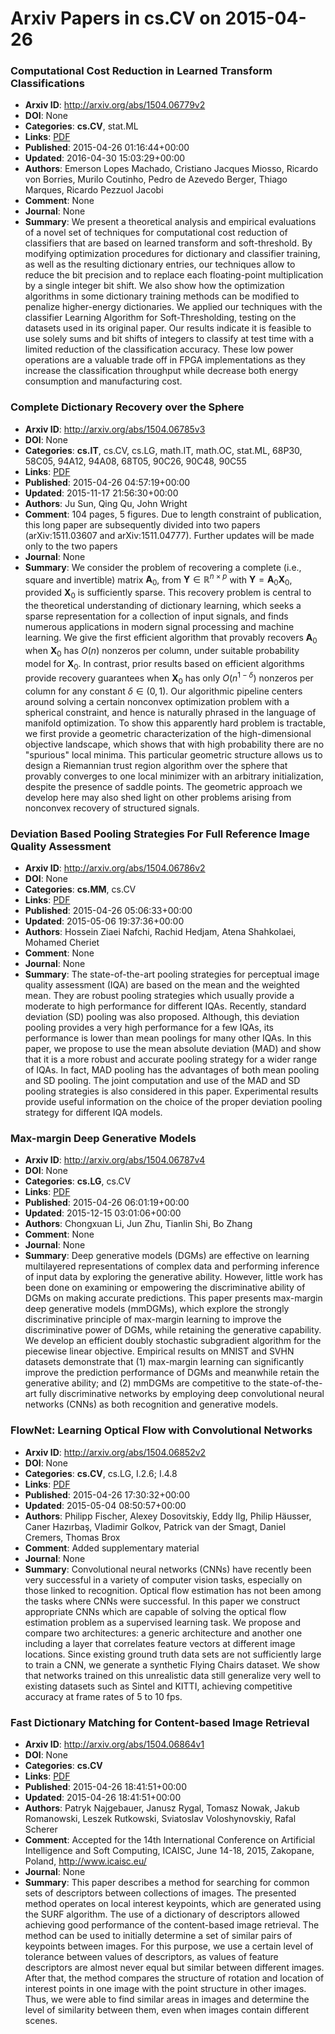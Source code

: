 # Arxiv Papers in cs.CV on 2015-04-26
### Computational Cost Reduction in Learned Transform Classifications
- **Arxiv ID**: http://arxiv.org/abs/1504.06779v2
- **DOI**: None
- **Categories**: **cs.CV**, stat.ML
- **Links**: [PDF](http://arxiv.org/pdf/1504.06779v2)
- **Published**: 2015-04-26 01:16:44+00:00
- **Updated**: 2016-04-30 15:03:29+00:00
- **Authors**: Emerson Lopes Machado, Cristiano Jacques Miosso, Ricardo von Borries, Murilo Coutinho, Pedro de Azevedo Berger, Thiago Marques, Ricardo Pezzuol Jacobi
- **Comment**: None
- **Journal**: None
- **Summary**: We present a theoretical analysis and empirical evaluations of a novel set of techniques for computational cost reduction of classifiers that are based on learned transform and soft-threshold. By modifying optimization procedures for dictionary and classifier training, as well as the resulting dictionary entries, our techniques allow to reduce the bit precision and to replace each floating-point multiplication by a single integer bit shift. We also show how the optimization algorithms in some dictionary training methods can be modified to penalize higher-energy dictionaries. We applied our techniques with the classifier Learning Algorithm for Soft-Thresholding, testing on the datasets used in its original paper. Our results indicate it is feasible to use solely sums and bit shifts of integers to classify at test time with a limited reduction of the classification accuracy. These low power operations are a valuable trade off in FPGA implementations as they increase the classification throughput while decrease both energy consumption and manufacturing cost.



### Complete Dictionary Recovery over the Sphere
- **Arxiv ID**: http://arxiv.org/abs/1504.06785v3
- **DOI**: None
- **Categories**: **cs.IT**, cs.CV, cs.LG, math.IT, math.OC, stat.ML, 68P30, 58C05, 94A12, 94A08, 68T05, 90C26, 90C48, 90C55
- **Links**: [PDF](http://arxiv.org/pdf/1504.06785v3)
- **Published**: 2015-04-26 04:57:19+00:00
- **Updated**: 2015-11-17 21:56:30+00:00
- **Authors**: Ju Sun, Qing Qu, John Wright
- **Comment**: 104 pages, 5 figures. Due to length constraint of publication, this
  long paper are subsequently divided into two papers (arXiv:1511.03607 and
  arXiv:1511.04777). Further updates will be made only to the two papers
- **Journal**: None
- **Summary**: We consider the problem of recovering a complete (i.e., square and invertible) matrix $\mathbf A_0$, from $\mathbf Y \in \mathbb R^{n \times p}$ with $\mathbf Y = \mathbf A_0 \mathbf X_0$, provided $\mathbf X_0$ is sufficiently sparse. This recovery problem is central to the theoretical understanding of dictionary learning, which seeks a sparse representation for a collection of input signals, and finds numerous applications in modern signal processing and machine learning. We give the first efficient algorithm that provably recovers $\mathbf A_0$ when $\mathbf X_0$ has $O(n)$ nonzeros per column, under suitable probability model for $\mathbf X_0$. In contrast, prior results based on efficient algorithms provide recovery guarantees when $\mathbf X_0$ has only $O(n^{1-\delta})$ nonzeros per column for any constant $\delta \in (0, 1)$.   Our algorithmic pipeline centers around solving a certain nonconvex optimization problem with a spherical constraint, and hence is naturally phrased in the language of manifold optimization. To show this apparently hard problem is tractable, we first provide a geometric characterization of the high-dimensional objective landscape, which shows that with high probability there are no "spurious" local minima. This particular geometric structure allows us to design a Riemannian trust region algorithm over the sphere that provably converges to one local minimizer with an arbitrary initialization, despite the presence of saddle points. The geometric approach we develop here may also shed light on other problems arising from nonconvex recovery of structured signals.



### Deviation Based Pooling Strategies For Full Reference Image Quality Assessment
- **Arxiv ID**: http://arxiv.org/abs/1504.06786v2
- **DOI**: None
- **Categories**: **cs.MM**, cs.CV
- **Links**: [PDF](http://arxiv.org/pdf/1504.06786v2)
- **Published**: 2015-04-26 05:06:33+00:00
- **Updated**: 2015-05-06 19:37:36+00:00
- **Authors**: Hossein Ziaei Nafchi, Rachid Hedjam, Atena Shahkolaei, Mohamed Cheriet
- **Comment**: None
- **Journal**: None
- **Summary**: The state-of-the-art pooling strategies for perceptual image quality assessment (IQA) are based on the mean and the weighted mean. They are robust pooling strategies which usually provide a moderate to high performance for different IQAs. Recently, standard deviation (SD) pooling was also proposed. Although, this deviation pooling provides a very high performance for a few IQAs, its performance is lower than mean poolings for many other IQAs. In this paper, we propose to use the mean absolute deviation (MAD) and show that it is a more robust and accurate pooling strategy for a wider range of IQAs. In fact, MAD pooling has the advantages of both mean pooling and SD pooling. The joint computation and use of the MAD and SD pooling strategies is also considered in this paper. Experimental results provide useful information on the choice of the proper deviation pooling strategy for different IQA models.



### Max-margin Deep Generative Models
- **Arxiv ID**: http://arxiv.org/abs/1504.06787v4
- **DOI**: None
- **Categories**: **cs.LG**, cs.CV
- **Links**: [PDF](http://arxiv.org/pdf/1504.06787v4)
- **Published**: 2015-04-26 06:01:19+00:00
- **Updated**: 2015-12-15 03:01:06+00:00
- **Authors**: Chongxuan Li, Jun Zhu, Tianlin Shi, Bo Zhang
- **Comment**: None
- **Journal**: None
- **Summary**: Deep generative models (DGMs) are effective on learning multilayered representations of complex data and performing inference of input data by exploring the generative ability. However, little work has been done on examining or empowering the discriminative ability of DGMs on making accurate predictions. This paper presents max-margin deep generative models (mmDGMs), which explore the strongly discriminative principle of max-margin learning to improve the discriminative power of DGMs, while retaining the generative capability. We develop an efficient doubly stochastic subgradient algorithm for the piecewise linear objective. Empirical results on MNIST and SVHN datasets demonstrate that (1) max-margin learning can significantly improve the prediction performance of DGMs and meanwhile retain the generative ability; and (2) mmDGMs are competitive to the state-of-the-art fully discriminative networks by employing deep convolutional neural networks (CNNs) as both recognition and generative models.



### FlowNet: Learning Optical Flow with Convolutional Networks
- **Arxiv ID**: http://arxiv.org/abs/1504.06852v2
- **DOI**: None
- **Categories**: **cs.CV**, cs.LG, I.2.6; I.4.8
- **Links**: [PDF](http://arxiv.org/pdf/1504.06852v2)
- **Published**: 2015-04-26 17:30:32+00:00
- **Updated**: 2015-05-04 08:50:57+00:00
- **Authors**: Philipp Fischer, Alexey Dosovitskiy, Eddy Ilg, Philip Häusser, Caner Hazırbaş, Vladimir Golkov, Patrick van der Smagt, Daniel Cremers, Thomas Brox
- **Comment**: Added supplementary material
- **Journal**: None
- **Summary**: Convolutional neural networks (CNNs) have recently been very successful in a variety of computer vision tasks, especially on those linked to recognition. Optical flow estimation has not been among the tasks where CNNs were successful. In this paper we construct appropriate CNNs which are capable of solving the optical flow estimation problem as a supervised learning task. We propose and compare two architectures: a generic architecture and another one including a layer that correlates feature vectors at different image locations.   Since existing ground truth data sets are not sufficiently large to train a CNN, we generate a synthetic Flying Chairs dataset. We show that networks trained on this unrealistic data still generalize very well to existing datasets such as Sintel and KITTI, achieving competitive accuracy at frame rates of 5 to 10 fps.



### Fast Dictionary Matching for Content-based Image Retrieval
- **Arxiv ID**: http://arxiv.org/abs/1504.06864v1
- **DOI**: None
- **Categories**: **cs.CV**
- **Links**: [PDF](http://arxiv.org/pdf/1504.06864v1)
- **Published**: 2015-04-26 18:41:51+00:00
- **Updated**: 2015-04-26 18:41:51+00:00
- **Authors**: Patryk Najgebauer, Janusz Rygal, Tomasz Nowak, Jakub Romanowski, Leszek Rutkowski, Sviatoslav Voloshynovskiy, Rafal Scherer
- **Comment**: Accepted for the 14th International Conference on Artificial
  Intelligence and Soft Computing, ICAISC, June 14-18, 2015, Zakopane, Poland,
  http://www.icaisc.eu/
- **Journal**: None
- **Summary**: This paper describes a method for searching for common sets of descriptors between collections of images. The presented method operates on local interest keypoints, which are generated using the SURF algorithm. The use of a dictionary of descriptors allowed achieving good performance of the content-based image retrieval. The method can be used to initially determine a set of similar pairs of keypoints between images. For this purpose, we use a certain level of tolerance between values of descriptors, as values of feature descriptors are almost never equal but similar between different images. After that, the method compares the structure of rotation and location of interest points in one image with the point structure in other images. Thus, we were able to find similar areas in images and determine the level of similarity between them, even when images contain different scenes.



